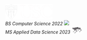 <em><img src="usc.png" width="150"><br>BS Computer Science 2022 <img src="https://media.giphy.com/media/WUlplcMpOCEmTGBtBW/giphy.gif" width="35"></br>MS Applied Data Science 2023 <!-- <img src="https://media.giphy.com/media/2m1WnCqNuyEJnigDAP/giphy.gif" width="35"> --> <img src="robot1.gif" width="35"></em> 
